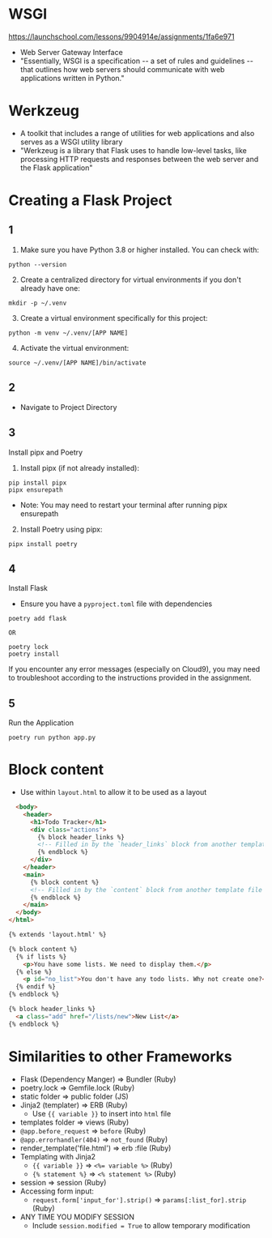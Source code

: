 # WSGI
https://launchschool.com/lessons/9904914e/assignments/1fa6e971

- Web Server Gateway Interface
- "Essentially, WSGI is a specification -- a set of rules and guidelines -- that outlines how web servers should communicate with web applications written in Python."

# Werkzeug
- A toolkit that includes a range of utilities for web applications and also serves as a WSGI utility library
- "Werkzeug is a library that Flask uses to handle low-level tasks, like processing HTTP requests and responses between the web server and the Flask application"

# Creating a Flask Project

## 1

1.  Make sure you have Python 3.8 or higher installed. You can check with:
   
```
python --version
```

2.  Create a centralized directory for virtual environments if you don't already have one:

```   
mkdir -p ~/.venv
```

3.  Create a virtual environment specifically for this project:

```
python -m venv ~/.venv/[APP NAME]
```

4.  Activate the virtual environment:
```       
source ~/.venv/[APP NAME]/bin/activate
```  
        
## 2
- Navigate to Project Directory

## 3
Install pipx and Poetry

1.  Install pipx (if not already installed):

```
pip install pipx
pipx ensurepath
```

- Note: You may need to restart your terminal after running pipx ensurepath

2.  Install Poetry using pipx:

```   
pipx install poetry
```

## 4
Install Flask

- Ensure you have a `pyproject.toml` file with dependencies

```
poetry add flask

OR

poetry lock
poetry install
```
If you encounter any error messages (especially on Cloud9), you may need to troubleshoot according to the instructions provided in the assignment.

## 5
Run the Application

```
poetry run python app.py
```

# Block content

- Use within `layout.html` to allow it to be used as a layout

```html
  <body>
    <header>
      <h1>Todo Tracker</h1>
      <div class="actions">
        {% block header_links %}
        <!-- Filled in by the `header_links` block from another template file -->
        {% endblock %}
      </div>
    </header>
    <main>
      {% block content %}
      <!-- Filled in by the `content` block from another template file -->
      {% endblock %}
    </main>
  </body>
</html>
```

```html
{% extends 'layout.html' %}

{% block content %}
  {% if lists %}
    <p>You have some lists. We need to display them.</p>
  {% else %}
    <p id="no_list">You don't have any todo lists. Why not create one?</p>
  {% endif %}
{% endblock %}

{% block header_links %}
  <a class="add" href="/lists/new">New List</a>
{% endblock %}
```

# Similarities to other Frameworks

- Flask (Dependency Manger) => Bundler (Ruby)
- poetry.lock => Gemfile.lock (Ruby)
- static folder => public folder (JS)
- Jinja2 (templater) => ERB (Ruby)
    - Use `{{ variable }}` to insert into `html` file
- templates folder => views (Ruby)
- `@app.before_request` => `before` (Ruby)
- `@app.errorhandler(404)` => `not_found` (Ruby)
- render_template('file.html') => erb :file (Ruby)
- Templating with Jinja2
    - `{{ variable }}` => `<%= variable %>` (Ruby)
    - `{% statement %}` => `<% statement %>` (Ruby)
- session => session (Ruby)
- Accessing form input:
    - `request.form['input_for'].strip()` => `params[:list_for].strip` (Ruby)
- ANY TIME YOU MODIFY SESSION
    - Include `session.modified = True` to allow temporary modification